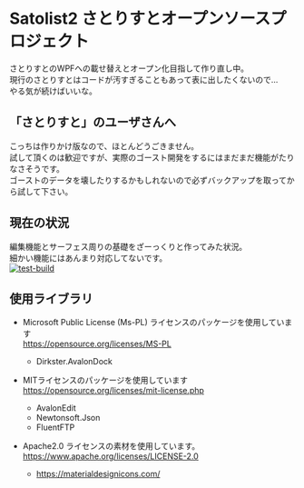 # Satolist2 さとりすとオープンソースプロジェクト

さとりすとのWPFへの載せ替えとオープン化目指して作り直し中。  
現行のさとりすとはコードが汚すぎることもあって表に出したくないので…  
やる気が続けばいいな。

## 「さとりすと」のユーザさんへ  
こっちは作りかけ版なので、ほとんどうごきません。  
試して頂くのは歓迎ですが、実際のゴースト開発をするにはまだまだ機能がたりなさそうです。  
ゴーストのデータを壊したりするかもしれないので必ずバックアップを取ってから試して下さい。

## 現在の状況  
編集機能とサーフェス周りの基礎をざーっくりと作ってみた状況。  
細かい機能にはあんまり対応してないです。  
[![test-build](https://github.com/kanadelab/Satolist2/actions/workflows/ci.yml/badge.svg)](https://github.com/kanadelab/Satolist2/actions/workflows/ci.yml)


## 使用ライブラリ  
* Microsoft Public License (Ms-PL) ライセンスのパッケージを使用しています  
https://opensource.org/licenses/MS-PL  
  * Dirkster.AvalonDock

* MITライセンスのパッケージを使用しています  
https://opensource.org/licenses/mit-license.php
  * AvalonEdit
  * Newtonsoft.Json
  * FluentFTP

* Apache2.0 ライセンスの素材を使用しています。
  https://www.apache.org/licenses/LICENSE-2.0
  * https://materialdesignicons.com/

